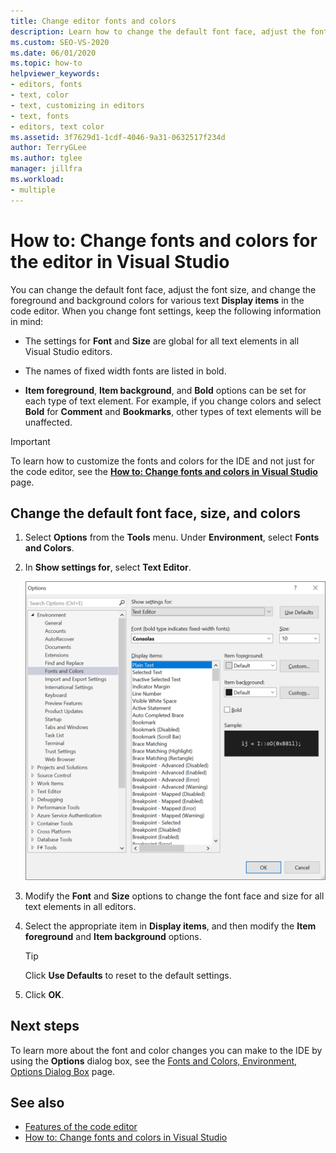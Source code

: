 ```yaml
---
title: Change editor fonts and colors
description: Learn how to change the default font face, adjust the font size, and change the foreground and background colors for various text Display items in the code editor.
ms.custom: SEO-VS-2020
ms.date: 06/01/2020
ms.topic: how-to
helpviewer_keywords:
- editors, fonts
- text, color
- text, customizing in editors
- text, fonts
- editors, text color
ms.assetid: 3f7629d1-1cdf-4046-9a31-0632517f234d
author: TerryGLee
ms.author: tglee
manager: jillfra
ms.workload:
- multiple
---
```

# How to: Change fonts and colors for the editor in Visual Studio

You can change the default font face, adjust the font size, and change the foreground and background colors for various text **Display items** in the code editor. When you change font settings, keep the following information in mind:

- The settings for **Font** and **Size** are global for all text elements in all Visual Studio editors.

- The names of fixed width fonts are listed in bold.

- **Item foreground**, **Item background**, and **Bold** options can be set for each type of text element. For example, if you change colors and select **Bold** for **Comment** and **Bookmarks**, other types of text elements will be unaffected.

> [!IMPORTANT]
> To learn how to customize the fonts and colors for the IDE and not just for the code editor, see the **[How to: Change fonts and colors in Visual Studio](../../ide/how-to-change-fonts-and-colors-in-visual-studio.md)** page.

## Change the default font face, size, and colors

1. Select **Options** from the **Tools** menu. Under **Environment**, select **Fonts and Colors**.

1. In **Show settings for**, select **Text Editor**.

   ![Screenshot of the Options dialog box to change fonts and colors in the editor](../../ide/media/fonts-colors-text-editor.png "Screenshot of the Options dialog box to change the fonts and colors in the editor")

1. Modify the **Font** and **Size** options to change the font face and size for all text elements in all editors.

1. Select the appropriate item in **Display items**, and then modify the **Item foreground** and **Item background** options.

    > [!TIP]
    > Click **Use Defaults** to reset to the default settings.

1. Click **OK**.

## Next steps

To learn more about the font and color changes you can make to the IDE by using the **Options** dialog box, see the [Fonts and Colors, Environment, Options Dialog Box](../../ide/reference/fonts-and-colors-environment-options-dialog-box.md) page.

## See also

- [Features of the code editor](../../ide/writing-code-in-the-code-and-text-editor.md)
- [How to: Change fonts and colors in Visual Studio](../../ide/how-to-change-fonts-and-colors-in-visual-studio.md)
